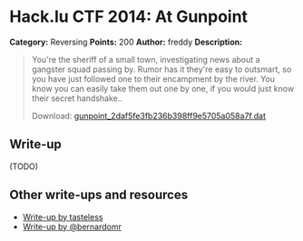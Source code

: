 # Hack.lu CTF 2014: At Gunpoint

**Category:** Reversing
**Points:** 200
**Author:** freddy
**Description:**

> You're the sheriff of a small town, investigating news about a gangster squad passing by. Rumor has it they're easy to outsmart, so you have just followed one to their encampment by the river. You know you can easily take them out one by one, if you would just know their secret handshake..
>
> Download: [gunpoint_2daf5fe3fb236b398ff9e5705a058a7f.dat](gunpoint_2daf5fe3fb236b398ff9e5705a058a7f.dat)


## Write-up

(TODO)

## Other write-ups and resources

* [Write-up by tasteless](http://tasteless.se/2014/10/hack-lu-ctf-2014-at-gunpoint/)
* [Write-up by @bernardomr](http://w00tsec.blogspot.com/2014/10/hacklu-2014-ctf-write-up-at-gunpoint.html)
